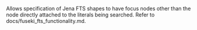Allows specification of Jena FTS shapes to have focus nodes other than the node directly attached to the literals being searched. Refer to docs/fuseki_fts_functionality.md.